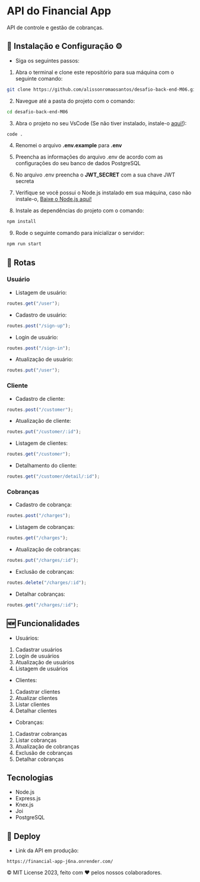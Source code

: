 # API do Financial App
  API de controle e gestão de cobranças.

## 🔧 Instalação e Configuração ⚙️
- Siga os seguintes passos:
1. Abra o terminal e clone este repositório para sua máquina com o seguinte comando:
```bash
git clone https://github.com/alissonromaosantos/desafio-back-end-M06.git
```

2. Navegue até a pasta do projeto com o comando:
```bash
cd desafio-back-end-M06
```

3. Abra o projeto no seu VsCode (Se não tiver instalado, instale-o [aqui!](https://code.visualstudio.com/download)):
```bash
code .
```

4. Renomei o arquivo **.env.example** para **.env**
 
5. Preencha as informações do arquivo .env de acordo com as configurações do seu banco de dados PostgreSQL

6. No arquivo .env preencha o **JWT_SECRET** com a sua chave JWT secreta
 
7. Verifique se você possui o Node.js instalado em sua máquina, caso não instale-o,  [Baixe o Node.js aqui!](https://nodejs.org)

8. Instale as dependências do projeto com o comando:
```bash
npm install
```

9. Rode o seguinte comando para inicializar o servidor:
```bash
npm run start
```
  
## 📡 Rotas
### Usuário
- Listagem de usuário:
```js
routes.get("/user");
```

- Cadastro de usuário:
```js
routes.post("/sign-up");
```

- Login de usuário:
```js
routes.post("/sign-in");
```

- Atualização de usuário:
```js
routes.put("/user");
```

### Cliente
- Cadastro de cliente:
```js
routes.post("/customer");
```

- Atualização de cliente:
```js
routes.put("/customer/:id");
```

- Listagem de clientes:
```js
routes.get("/customer");
```

- Detalhamento do cliente:
```js
routes.get("/customer/detail/:id");
```

### Cobranças
- Cadastro de cobrança:
```js
routes.post("/charges");
```

- Listagem de cobranças:
```js
routes.get("/charges");
```

- Atualização de cobranças:
```js
routes.put("/charges/:id");
```

- Exclusão de cobranças:
```js
routes.delete("/charges/:id");
```

- Detalhar cobranças:
```js
routes.get("/charges/:id");
```

## 🆕 Funcionalidades
- Usuários:
1. Cadastrar usuários
2. Login de usuários
3. Atualização de usuários
4. Listagem de usuários

- Clientes:
1. Cadastrar clientes
2. Atualizar clientes
3. Listar clientes
4. Detalhar clientes

- Cobranças:
1. Cadastrar cobranças
2. Listar cobranças
3. Atualização de cobranças
4. Exclusão de cobranças
5. Detalhar cobranças

## Tecnologias
- Node.js
- Express.js
- Knex.js
- Joi
- PostgreSQL
  
## 🚀 Deploy
- Link da API em produção:
```text
https://financial-app-j6na.onrender.com/
```

&copy; MIT License 2023, feito com ❤️ pelos nossos colaboradores.
